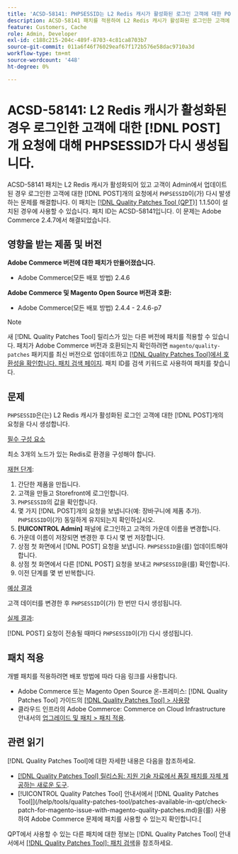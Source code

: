 ```yaml
---
title: 'ACSD-58141: PHPSESSID는 L2 Redis 캐시가 활성화된 로그인 고객에 대한 POST 요청 시 재생성합니다.'
description: ACSD-58141 패치를 적용하여 L2 Redis 캐시가 활성화된 로그인한 고객에 대해 'PHPSESSID'가 상점 첫 번째 영역의 POST 요청에서 재생성되고 고객이 관리자로부터 업데이트되는 Adobe Commerce 문제를 수정하십시오.
feature: Customers, Cache
role: Admin, Developer
exl-id: c188c215-204c-489f-8703-4c81ca8703b7
source-git-commit: 011a6f46f76029eaf67f172b576e58dac9710a3d
workflow-type: tm+mt
source-wordcount: '448'
ht-degree: 0%

---
```


# ACSD-58141: L2 Redis 캐시가 활성화된 경우 로그인한 고객에 대한 [!DNL POST]개 요청에 대해 PHPSESSID가 다시 생성됩니다.

ACSD-58141 패치는 L2 Redis 캐시가 활성화되어 있고 고객이 Admin에서 업데이트된 경우 로그인한 고객에 대한 [!DNL POST]개의 요청에서 `PHPSESSID`이(가) 다시 발생하는 문제를 해결합니다. 이 패치는 [[!DNL Quality Patches Tool (QPT)]](https://experienceleague.adobe.com/en/docs/commerce-operations/tools/quality-patches-tool/quality-patches-tool-to-self-serve-quality-patches) 1.1.50이 설치된 경우에 사용할 수 있습니다. 패치 ID는 ACSD-58141입니다. 이 문제는 Adobe Commerce 2.4.7에서 해결되었습니다.

## 영향을 받는 제품 및 버전

**Adobe Commerce 버전에 대한 패치가 만들어졌습니다.**

* Adobe Commerce(모든 배포 방법) 2.4.6

**Adobe Commerce 및 Magento Open Source 버전과 호환:**

* Adobe Commerce(모든 배포 방법) 2.4.4 - 2.4.6-p7

>[!NOTE]
>
>새 [!DNL Quality Patches Tool] 릴리스가 있는 다른 버전에 패치를 적용할 수 있습니다. 패치가 Adobe Commerce 버전과 호환되는지 확인하려면 `magento/quality-patches` 패키지를 최신 버전으로 업데이트하고 [[!DNL Quality Patches Tool]에서 호환성을 확인합니다. 패치 검색 페이지](https://experienceleague.adobe.com/tools/commerce-quality-patches/index.html). 패치 ID를 검색 키워드로 사용하여 패치를 찾습니다.

## 문제

`PHPSESSID`은(는) L2 Redis 캐시가 활성화된 로그인 고객에 대한 [!DNL POST]개의 요청을 다시 생성합니다.

<u>필수 구성 요소</u>

최소 3개의 노드가 있는 Redis로 환경을 구성해야 합니다.

<u>재현 단계</u>:

1. 간단한 제품을 만듭니다.
1. 고객을 만들고 Storefront에 로그인합니다.
1. `PHPSESSID`의 값을 확인합니다.
1. 몇 가지 [!DNL POST]개의 요청을 보냅니다(예: 장바구니에 제품 추가). `PHPSESSID`이(가) 동일하게 유지되는지 확인하십시오.
1. **[!UICONTROL Admin]** 패널에 로그인하고 고객의 가운데 이름을 변경합니다.
1. 가운데 이름이 저장되면 변경한 후 다시 몇 번 저장합니다.
1. 상점 첫 화면에서 [!DNL POST] 요청을 보냅니다. `PHPSESSID`을(를) 업데이트해야 합니다.
1. 상점 첫 화면에서 다른 [!DNL POST] 요청을 보내고 `PHPSESSID`을(를) 확인합니다.
1. 이전 단계를 몇 번 반복합니다.

<u>예상 결과</u>

고객 데이터를 변경한 후 `PHPSESSID`이(가) 한 번만 다시 생성됩니다.

<u>실제 결과</u>:

[!DNL POST] 요청이 전송될 때마다 `PHPSESSID`이(가) 다시 생성됩니다.

## 패치 적용

개별 패치를 적용하려면 배포 방법에 따라 다음 링크를 사용합니다.

* Adobe Commerce 또는 Magento Open Source 온-프레미스: [!DNL Quality Patches Tool] 가이드의 [[!DNL Quality Patches Tool] > 사용량](/help/tools/quality-patches-tool/usage.md)
* 클라우드 인프라의 Adobe Commerce: Commerce on Cloud Infrastructure 안내서의 [업그레이드 및 패치 > 패치 적용](https://experienceleague.adobe.com/docs/commerce-cloud-service/user-guide/develop/upgrade/apply-patches.html).

## 관련 읽기

[!DNL Quality Patches Tool]에 대한 자세한 내용은 다음을 참조하세요.

* [[!DNL Quality Patches Tool] 릴리스됨: 지원 기술 자료에서 품질 패치를 자체 제공하는 새로운 도구](https://experienceleague.adobe.com/en/docs/commerce-operations/tools/quality-patches-tool/quality-patches-tool-to-self-serve-quality-patches).
* [!UICONTROL Quality Patches Tool] 안내서에서  [!DNL Quality Patches Tool]](/help/tools/quality-patches-tool/patches-available-in-qpt/check-patch-for-magento-issue-with-magento-quality-patches.md)을(를) 사용하여 Adobe Commerce 문제에 패치를 사용할 수 있는지 확인합니다.[


QPT에서 사용할 수 있는 다른 패치에 대한 정보는 [!DNL Quality Patches Tool] 안내서에서 [[!DNL Quality Patches Tool]: 패치 검색](https://experienceleague.adobe.com/tools/commerce-quality-patches/index.html)을 참조하세요.
